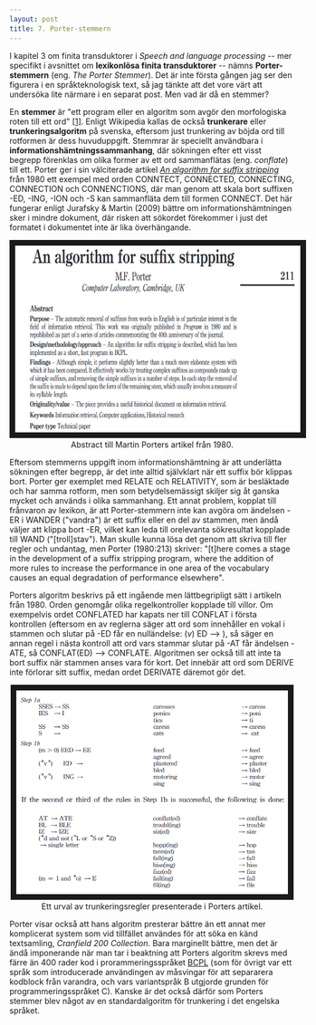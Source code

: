 ```yaml
---
layout: post
title: 7. Porter-stemmern 
---
```


I kapitel 3 om finita transduktorer i *Speech and language processing* -- mer specifikt i avsnittet om **lexikonlösa finita transduktorer** -- nämns **Porter-stemmern** (eng. *The Porter Stemmer*). Det är inte första gången jag ser den figurera i en språkteknologisk text, så jag tänkte att det vore värt att undersöka lite närmare i en separat post. Men vad är då en stemmer? 

En **stemmer** är "ett program eller en algoritm som avgör den morfologiska roten till ett ord" [[1]](https://sv.wikipedia.org/wiki/Stemmer). Enligt Wikipedia kallas de också **trunkerare** eller **trunkeringsalgoritm** på svenska, eftersom just trunkering av böjda ord till rotformen är dess huvuduppgift. Stemmrar är speciellt användbara i **informationshämtningssammanhang**, där sökningen efter ett visst begrepp förenklas om olika former av ett ord sammanflätas (eng. *conflate*) till ett. Porter ger i sin välciterade artikel [*An algorithm for suffix stripping*](https://cl.lingfil.uu.se/~marie/undervisning/textanalys16/porter.pdf) från 1980 ett exempel med orden CONNTECT, CONNECTED, CONNECTING, CONNECTION och CONNENCTIONS, där man genom att skala bort suffixen -ED, -ING, -ION och -S kan sammanfläta dem till formen CONNECT. Det här fungerar enligt Jurafsky & Martin (2009) bättre om informationshämtningen sker i mindre dokument, där risken att sökordet förekommer i just det formatet i dokumentet inte är lika överhängande.

<p align="center">
<img src="/images/porter1.PNG" alt="abstract" width="630" height="330" border="10" /> <br>
Abstract till Martin Porters artikel från 1980.</p>

Eftersom stemmerns uppgift inom informationshämtning är att underlätta sökningen efter begrepp, är det inte alltid självklart när ett suffix bör klippas bort. Porter ger exemplet med RELATE och RELATIVITY, som är besläktade och har samma rotform, men som betydelsemässigt skiljer sig åt ganska mycket och används i olika sammanhang. Ett annat problem, kopplat till frånvaron av lexikon, är att Porter-stemmern inte kan avgöra om ändelsen -ER i WANDER ("vandra") är ett suffix eller en del av stammen, men ändå väljer att klippa bort -ER, vilket kan leda till orelevanta sökresultat kopplade till WAND ("[troll]stav"). Man skulle kunna lösa det genom att skriva till fler regler och undantag, men Porter (1980:213) skriver: "[t]here comes a stage in the development of a suffix stripping program, where the addition of more rules to increase the performance in one area of the vocabulary causes an equal degradation of performance elsewhere". 

Porters algoritm beskrivs på ett ingående men lättbegripligt sätt i artikeln från 1980. Orden genomgår olika regelkontroller kopplade till villor. Om exempelvis ordet CONFLATED har kapats ner till CONFLAT i första kontrollen (eftersom en av reglerna säger att ord som innehåller en vokal i stammen och slutar på -ED får en nulländelse: (*v*) ED --> ), så säger en annan regel i nästa kontroll att ord vars stammar slutar på -AT får ändelsen -ATE, så CONFLAT(ED) --> CONFLATE. Algoritmen ser också till att inte ta bort suffix när stammen anses vara för kort. Det innebär att ord som DERIVE inte förlorar sitt suffix, medan ordet DERIVATE däremot gör det. 

<p align="center">
<img src="/images/porter2.PNG" alt="trunkeringsregler" width="480" height="360" border="10" /> <br>
Ett urval av trunkeringsregler presenterade i Porters artikel.</p>

Porter visar också att hans algoritm presterar bättre än ett annat mer komplicerat system som vid tillfället användes för att söka en känd textsamling, *Cranfield 200 Collection*. Bara marginellt bättre, men det är ändå imponerande när man tar i beaktning att Porters algoritm skrevs med färre än 400 rader kod i prorammeringsspråket [BCPL](https://en.wikipedia.org/wiki/BCPL) (som för övrigt var ett språk som introducerade användingen av måsvingar för att separarera kodblock från varandra, och vars variantspråk B utgjorde grunden för programmeringsspråket C). Kanske är det också därför som Porters stemmer blev något av en standardalgoritm för trunkering i det engelska språket.   
